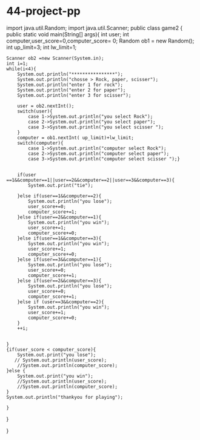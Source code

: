 # 44-project-pp
import java.util.Random;
import java.util.Scanner;
public class game2 {
public static void main(String[] args){
    int user;
    int computer,user_score=0,computer_score= 0;
    Random ob1  = new Random();
    int up_limit=3;
    int lw_limit=1;

    Scanner ob2 =new Scanner(System.in);
    int i=1;
    while(i<4){
        System.out.println("****************");
        System.out.println("chosse > Rock, paper, scisser");
        System.out.println("enter 1 for rock");
        System.out.println("enter 2 for paper");
        System.out.println("enter 3 for scisser");

        user = ob2.nextInt();
        switch(user){
            case 1->System.out.println("you select Rock");
            case 2->System.out.println("you select paper");
            case 3->System.out.println("you select scisser ");
        }
        computer = ob1.nextInt( up_limit)+lw_limit;
        switch(computer){
            case 1->System.out.println("computer select Rock");
            case 2->System.out.println("computer select paper");
            case 3->System.out.println("computer select scisser ");}


        if(user ==1&&computer==1||user==2&&computer==2||user==3&&computer==3){
            System.out.print("tie");

        }else if(user==1&&computer==2){
            System.out.println("you lose");
            user_score+=0;
            computer_score+=1;
        }else if(user==2&&computer==1){
            System.out.println("you win");
            user_score+=1;
            computer_score+=0;
        }else if(user==1&&computer==3){
            System.out.println("you win");
            user_score+=1;
            computer_score+=0;
        }else if(user==3&&computer==1){
            System.out.println("you lose");
            user_score+=0;
            computer_score+=1;
        }else if(user==2&&computer==3){
            System.out.println("you lose");
            user_score+=0;
            computer_score+=1;
        }else if (user==3&&computer==2){
            System.out.println("you win");
            user_score+=1;
            computer_score+=0;
        }
        ++i;
      
        
    }
    {if(user_score < computer_score){
        System.out.print("you lose");
       // System.out.println(user_score);
        //System.out.println(computer_score);
    }else {
        System.out.print("you win");
        //System.out.println(user_score);
        //System.out.println(computer_score);
    }
    System.out.println("thankyou for playing");

    }
}
    
}
